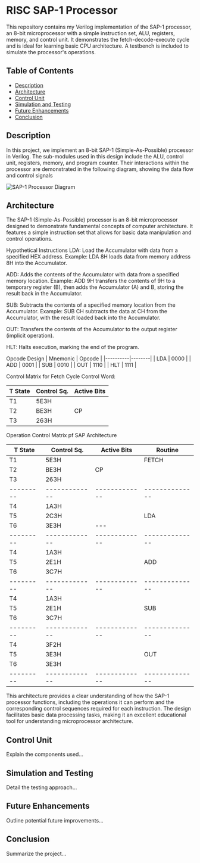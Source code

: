 # RISC SAP-1 Processor 
This repository contains my Verilog implementation of the SAP-1 processor, an 8-bit microprocessor with a simple instruction set, ALU, registers, memory, and control unit. It demonstrates the fetch-decode-execute cycle and is ideal for learning basic CPU architecture. A testbench is included to simulate the processor's operations.

## Table of Contents
- [Description](#project-overview)
- [Architecture](#key-features)
- [Control Unit](#control_unit)
- [Simulation and Testing](#simulation-and-testing)
- [Future Enhancements](#future-enhancements)
- [Conclusion](#conclusion)


## Description
In this project, we implement an 8-bit SAP-1 (Simple-As-Possible) processor in Verilog. The sub-modules used in this design include the ALU, control unit, registers, memory, and program counter. Their interactions within the processor are demonstrated in the following diagram, showing the data flow and control signals

![SAP-1 Processor Diagram](https://blogger.googleusercontent.com/img/b/R29vZ2xl/AVvXsEje-5qfLwK7MbSywZJXEEuvJJCN6Hww3ECKz3Ho6ayLmj1W5CxNARhY2BN7cgFLTc0j8ITa5hxnbOFHNQsxC2kDAIUI64fvfCerC2Ver6KOgI6ljXBTpJq6jt_uJLjUrzUFWbjTvT9T8Xc/s1600/image1.jpeg)

## Architecture
The SAP-1 (Simple-As-Possible) processor is an 8-bit microprocessor designed to demonstrate fundamental concepts of computer architecture. It features a simple instruction set that allows for basic data manipulation and control operations.

Hypothetical Instructions
LDA: Load the Accumulator with data from a specified HEX address.
Example: LDA 8H loads data from memory address 8H into the Accumulator.

ADD: Adds the contents of the Accumulator with data from a specified memory location.
Example: ADD 9H transfers the contents of 9H to a temporary register (B), then adds the Accumulator (A) and B, storing the result back in the Accumulator.

SUB: Subtracts the contents of a specified memory location from the Accumulator.
Example: SUB CH subtracts the data at CH from the Accumulator, with the result loaded back into the Accumulator.

OUT: Transfers the contents of the Accumulator to the output register (implicit operation).

HLT: Halts execution, marking the end of the program.

Opcode Design
| Mnemonic | Opcode |
|----------|--------|
| LDA      | 0000   |
| ADD      | 0001   |
| SUB      | 0010   |
| OUT      | 1110   |
| HLT      | 1111   |

Control Matrix for Fetch Cycle
Control Word:

| T State | Control Sq. | Active Bits |
|---------|--------------|-------------|
| T1      | 5E3H        |             |
| T2      | BE3H        | CP          |
| T3      | 263H        |             |

Operation Control Matrix pf SAP Architecture

| T State | Control Sq. | Active Bits | Routine      |
|---------|--------------|-------------|--------------|
| T1      | 5E3H        |             | FETCH        |
| T2      | BE3H        | CP          |              |
| T3      | 263H        |             |              |
|---------|-------------|-------------|--------------|
| T4      | 1A3H        |             |              |
| T5      | 2C3H        |             | LDA          |
| T6      | 3E3H        | ---         |              |
|---------|-------------|-------------|--------------|
| T4      | 1A3H        |             |              |
| T5      | 2E1H        |             | ADD          |
| T6      | 3C7H        |             |              |
|---------|-------------|-------------|--------------|
| T4      | 1A3H        |             |              |
| T5      | 2E1H        |             | SUB          |
| T6      | 3C7H        |             |              |
|---------|-------------|-------------|--------------|
| T4      | 3F2H        |             |              |
| T5      | 3E3H        |             | OUT          |
| T6      | 3E3H        |             |              |
|---------|-------------|-------------|--------------|
This architecture provides a clear understanding of how the SAP-1 processor functions, including the operations it can perform and the corresponding control sequences required for each instruction. The design facilitates basic data processing tasks, making it an excellent educational tool for understanding microprocessor architecture.

## Control Unit
Explain the components used...

## Simulation and Testing
Detail the testing approach...

## Future Enhancements
Outline potential future improvements...

## Conclusion
Summarize the project...

